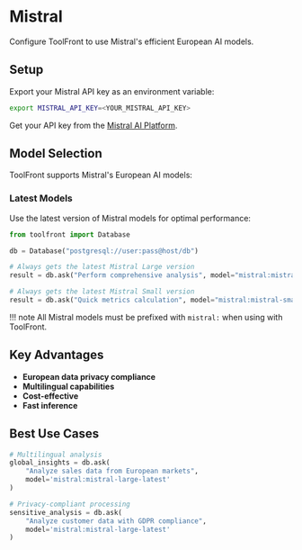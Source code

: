 # Mistral

Configure ToolFront to use Mistral's efficient European AI models.

## Setup

Export your Mistral API key as an environment variable:

```bash
export MISTRAL_API_KEY=<YOUR_MISTRAL_API_KEY>
```

Get your API key from the [Mistral AI Platform](https://console.mistral.ai/).

## Model Selection

ToolFront supports Mistral's European AI models:

### Latest Models
Use the latest version of Mistral models for optimal performance:

```python
from toolfront import Database

db = Database("postgresql://user:pass@host/db")

# Always gets the latest Mistral Large version
result = db.ask("Perform comprehensive analysis", model="mistral:mistral-large-latest")

# Always gets the latest Mistral Small version  
result = db.ask("Quick metrics calculation", model="mistral:mistral-small-latest")
```

!!! note
    All Mistral models must be prefixed with `mistral:` when using with ToolFront.

## Key Advantages

- **European data privacy compliance**
- **Multilingual capabilities**
- **Cost-effective**
- **Fast inference**

## Best Use Cases

```python
# Multilingual analysis
global_insights = db.ask(
    "Analyze sales data from European markets",
    model='mistral:mistral-large-latest'
)

# Privacy-compliant processing
sensitive_analysis = db.ask(
    "Analyze customer data with GDPR compliance",
    model='mistral:mistral-large-latest'
)
```